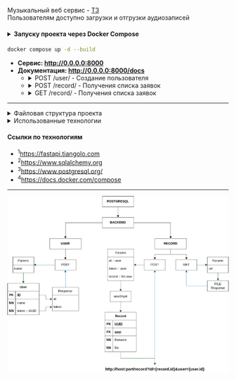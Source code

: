 Музыкальный веб сервис - [ТЗ](../data/TestTask.pdf)<br />
Пользователям доступно загрузки и отгрузки аудиозаписей

<h4>
  <details>
    <summary>Запуску проекта через Docker Compose</summary>
    <pre>docker -v  # Docker version 27.5.1, build 9f9e405</pre>
  </details>
</h4>

```bash
docker compose up -d --build
```
- <strong>Сервис: http://0.0.0.0:8000</strong>
- <strong>Документация: http://0.0.0.0:8000/docs</strong>
  - <details>
    <summary>POST /user/ - Создание пользователя</summary>
    <pre>
    curl -X 'POST' \
      'http://localhost:8000/user/?name=ames0k0' \
      -H 'accept: application/json' \
      -d ''
    ---
    {
      "id": 1,
      "token": "d5fde0d9-9402-4112-bd33-b6ae14d8c87f"
    }</pre>
    </details>
  - <details>
      <summary>POST /record/ - Получения списка заявок</summary>
      <pre>
      curl -X 'POST' \
        'http://localhost:8000/record' \
        -H 'accept: application/json' \
        -H 'Content-Type: multipart/form-data' \
        -F 'id=1' \
        -F 'token=d5fde0d9-9402-4112-bd33-b6ae14d8c87f' \
        -F 'file=@out.wav;type=audio/x-wav'
      ---
      "http://0.0.0.0:8000/record?id=acd5f8bf-f759-4e99-8441-b4aba0a0a738&user=1"</pre>
    </details>
  - <details>
      <summary>GET /record/ - Получения списка заявок</summary>
      <pre>
      curl -X 'GET' \
        'http://localhost:8000/record?url=http://0.0.0.0:8000/record?id=acd5f8bf-f759-4e99-8441-b4aba0a0a738&user=1' \
        -H 'accept: application/json'
      ---</pre>
    </details>

---
<details>
<summary>Файловая структура проекта</summary>
<pre>
tree -a -I ".venv|__pycache__|__init__.py|pgdata" --dirsfirst
.
├── app
│   ├── routers
│   │   ├── record.py
│   │   └── user.py
│   ├── sqldb
│   │   ├── crud.py
│   │   └── models.py
│   ├── config.py
│   ├── dependencies.py
│   ├── exceptions.py
│   ├── main.py
│   └── schemas.py
├── docker-compose.yml
├── Dockerfile
├── .gitignore
├── README.md
└── requirements.txt
</pre>
</details>

<details>
<summary>Использованные технологии</summary>
<ul>
  <li>FastAPI<sup>1</sup></li>
  <li>SQLAlchemy<sup>2</sup></li>
  <li>PostgreSQL<sup>3</sup></li>
  <li>Docker Compose<sup>4</sup></li>
</ul>
</details>

#### Ссылки по технологиям
- <sup>1</sup>https://fastapi.tiangolo.com
- <sup>2</sup>https://www.sqlalchemy.org
- <sup>3</sup>https://www.postgresql.org/
- <sup>4</sup>https://docs.docker.com/compose

---
<p align="center"><img src="../data/DiagramTask2.png" /></p>
